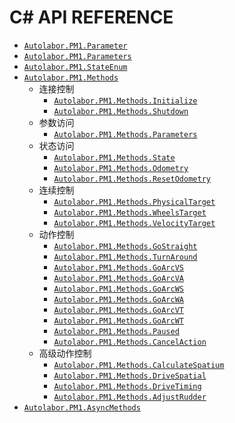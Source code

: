 # C# API REFERENCE

- [`Autolabor.PM1.Parameter`](Parameter)
- [`Autolabor.PM1.Parameters`](Parameters)
- [`Autolabor.PM1.StateEnum`](StateEnum)
- [`Autolabor.PM1.Methods`](Methods-Class)
  - 连接控制
    - [`Autolabor.PM1.Methods.Initialize`](Methods/Initialize)
    - [`Autolabor.PM1.Methods.Shutdown`](Methods/Shutdown)
  - 参数访问
    - [`Autolabor.PM1.Methods.Parameters`](Methods/Parameters)
  - 状态访问
    - [`Autolabor.PM1.Methods.State`](Methods/State)
    - [`Autolabor.PM1.Methods.Odometry`](Methods/Odometry)
    - [`Autolabor.PM1.Methods.ResetOdometry`](Methods/ResetOdometry)
  - 连续控制
    - [`Autolabor.PM1.Methods.PhysicalTarget`](Methods/PhysicalTarget)
    - [`Autolabor.PM1.Methods.WheelsTarget`](Methods/WheelsTarget)
    - [`Autolabor.PM1.Methods.VelocityTarget`](Methods/VelocityTarget)
  - 动作控制
    - [`Autolabor.PM1.Methods.GoStraight`](Methods/GoStraight)
    - [`Autolabor.PM1.Methods.TurnAround`](Methods/TurnAround)
    - [`Autolabor.PM1.Methods.GoArcVS`](Methods/GoArcVS)
    - [`Autolabor.PM1.Methods.GoArcVA`](Methods/GoArcVA)
    - [`Autolabor.PM1.Methods.GoArcWS`](Methods/GoArcWS)
    - [`Autolabor.PM1.Methods.GoArcWA`](Methods/GoArcWA)
    - [`Autolabor.PM1.Methods.GoArcVT`](Methods/GoArcVT)
    - [`Autolabor.PM1.Methods.GoArcWT`](Methods/GoArcWT)
    - [`Autolabor.PM1.Methods.Paused`](Methods/Paused)
    - [`Autolabor.PM1.Methods.CancelAction`](Methods/CancelAction)
  - 高级动作控制
    - [`Autolabor.PM1.Methods.CalculateSpatium`](Methods/CalculateSpatium)
    - [`Autolabor.PM1.Methods.DriveSpatial`](Methods/DriveSpatial)
    - [`Autolabor.PM1.Methods.DriveTiming`](Methods/DriveTiming)
    - [`Autolabor.PM1.Methods.AdjustRudder`](Methods/AdjustRudder)
- [`Autolabor.PM1.AsyncMethods`](AsyncMethods-Class)

